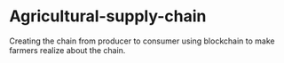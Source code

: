 # Agricultural-supply-chain
Creating the chain from producer to consumer using blockchain to make farmers realize about the chain. 


